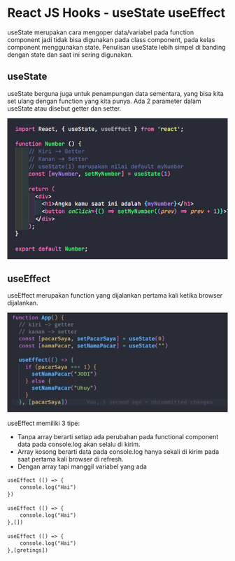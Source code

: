 # React JS Hooks - useState useEffect

useState merupakan cara mengoper data/variabel pada function component jadi tidak bisa digunakan pada class component, pada kelas component menggunakan state. Penulisan useState lebih simpel di banding dengan state dan saat ini sering digunakan.

## useState

useState berguna juga untuk penampungan data sementara, yang bisa kita set ulang dengan function yang kita punya. Ada 2 parameter dalam useState atau disebut getter dan setter.

![useState](img/useState.png)

## useEffect
useEffect merupakan function yang dijalankan pertama kali ketika browser dijalankan.

![useState](img/useEffect.png)

useEffect memiliki 3 tipe:
- Tanpa array berarti setiap ada perubahan pada functional component data pada console.log akan selalu di kirim.
- Array kosong berarti data pada console.log hanya sekali di kirim pada saat pertama kali browser di refresh.
- Dengan array tapi manggil variabel yang ada

```
useEffect (() => {
    console.log("Hai")
})

useEffect (() => {
    console.log("Hai")
},[])

useEffect (() => {
    console.log("Hai")
},[gretings])
```